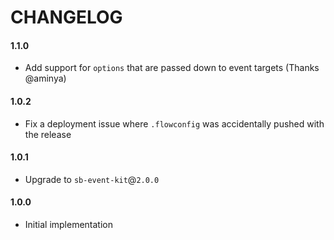 # CHANGELOG

#### 1.1.0

- Add support for `options` that are passed down to event targets (Thanks @aminya)

#### 1.0.2

- Fix a deployment issue where `.flowconfig` was accidentally pushed with the release

#### 1.0.1

- Upgrade to `sb-event-kit`@`2.0.0`

#### 1.0.0

- Initial implementation
